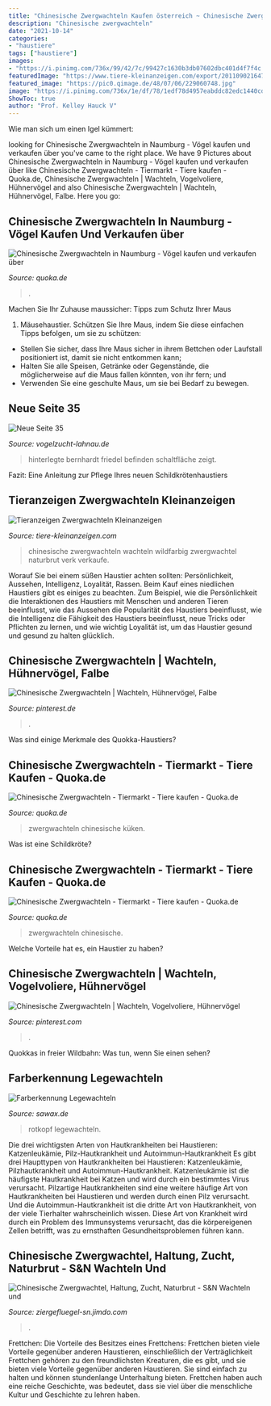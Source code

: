 ```yaml
---
title: "Chinesische Zwergwachteln Kaufen österreich ~ Chinesische Zwergwachteln"
description: "Chinesische zwergwachteln"
date: "2021-10-14"
categories:
- "haustiere"
tags: ["haustiere"]
images:
- "https://i.pinimg.com/736x/99/42/7c/99427c1630b3db07602dbc401d4f7f4c.jpg"
featuredImage: "https://www.tiere-kleinanzeigen.com/export/20110902164701.jpg"
featured_image: "https://pic0.qimage.de/48/07/06/229060748.jpg"
image: "https://i.pinimg.com/736x/1e/df/78/1edf78d4957eabddc82edc1440cdd2d9.jpg"
ShowToc: true
author: "Prof. Kelley Hauck V"
---
```



Wie man sich um einen Igel kümmert:

	

		
looking for Chinesische Zwergwachteln in Naumburg - Vögel kaufen und verkaufen über you've came to the right place. We have 9 Pictures about Chinesische Zwergwachteln in Naumburg - Vögel kaufen und verkaufen über like Chinesische Zwergwachteln - Tiermarkt - Tiere kaufen - Quoka.de, Chinesische Zwergwachteln | Wachteln, Vogelvoliere, Hühnervögel and also Chinesische Zwergwachteln | Wachteln, Hühnervögel, Falbe. Here you go:
		
    
## Chinesische Zwergwachteln In Naumburg - Vögel Kaufen Und Verkaufen über

<img loading=lazy src="https://pic0.qimage.de/48/07/06/229060748.jpg" onerror="this.onerror=null;this.src='https://tse1.mm.bing.net/th?id=OIP.d5qzzQgN6-iowc0zPTOJwQHaFo&amp;pid=15.1';" alt="Chinesische Zwergwachteln in Naumburg - Vögel kaufen und verkaufen über">

_Source: quoka.de_

>. 

	

Machen Sie Ihr Zuhause maussicher: Tipps zum Schutz Ihrer Maus
1. Mäusehaustier. Schützen Sie Ihre Maus, indem Sie diese einfachen Tipps befolgen, um sie zu schützen:
- Stellen Sie sicher, dass Ihre Maus sicher in ihrem Bettchen oder Laufstall positioniert ist, damit sie nicht entkommen kann;
- Halten Sie alle Speisen, Getränke oder Gegenstände, die möglicherweise auf die Maus fallen könnten, von ihr fern; und
- Verwenden Sie eine geschulte Maus, um sie bei Bedarf zu bewegen.

    
## Neue Seite 35

<img loading=lazy src="http://www.vogelzucht-lahnau.de/seite48.jpg" onerror="this.onerror=null;this.src='https://tse1.mm.bing.net/th?id=OIP.BJLiuenYULBpTupA1BPYlgHaFj&amp;pid=15.1';" alt="Neue Seite 35">

_Source: vogelzucht-lahnau.de_

>hinterlegte bernhardt friedel befinden schaltfläche zeigt. 

	

Fazit: Eine Anleitung zur Pflege Ihres neuen Schildkrötenhaustiers

    
## Tieranzeigen Zwergwachteln Kleinanzeigen

<img loading=lazy src="https://www.tiere-kleinanzeigen.com/export/20110902164701.jpg" onerror="this.onerror=null;this.src='https://tse4.mm.bing.net/th?id=OIP.vF_ZmiWSmFc-yo3XHEs4hgHaF2&amp;pid=15.1';" alt="Tieranzeigen Zwergwachteln Kleinanzeigen">

_Source: tiere-kleinanzeigen.com_

>chinesische zwergwachteln wachteln wildfarbig zwergwachtel naturbrut verk verkaufe. 

	

Worauf Sie bei einem süßen Haustier achten sollten: Persönlichkeit, Aussehen, Intelligenz, Loyalität, Rassen.
Beim Kauf eines niedlichen Haustiers gibt es einiges zu beachten. Zum Beispiel, wie die Persönlichkeit die Interaktionen des Haustiers mit Menschen und anderen Tieren beeinflusst, wie das Aussehen die Popularität des Haustiers beeinflusst, wie die Intelligenz die Fähigkeit des Haustiers beeinflusst, neue Tricks oder Pflichten zu lernen, und wie wichtig Loyalität ist, um das Haustier gesund und gesund zu halten glücklich.

    
## Chinesische Zwergwachteln | Wachteln, Hühnervögel, Falbe

<img loading=lazy src="https://i.pinimg.com/736x/99/42/7c/99427c1630b3db07602dbc401d4f7f4c.jpg" onerror="this.onerror=null;this.src='https://tse2.mm.bing.net/th?id=OIP.hzRGm3OcuXx3QJSxInemWAHaHa&amp;pid=15.1';" alt="Chinesische Zwergwachteln | Wachteln, Hühnervögel, Falbe">

_Source: pinterest.de_

>. 

	

Was sind einige Merkmale des Quokka-Haustiers?

    
## Chinesische Zwergwachteln - Tiermarkt - Tiere Kaufen - Quoka.de

<img loading=lazy src="https://pic0.qimage.de/54/33/37/r226373354.jpg" onerror="this.onerror=null;this.src='https://tse1.mm.bing.net/th?id=OIP.mHD2BuumTzFhIQT-dvboEwAAAA&amp;pid=15.1';" alt="Chinesische Zwergwachteln - Tiermarkt - Tiere kaufen - Quoka.de">

_Source: quoka.de_

>zwergwachteln chinesische küken. 

	

Was ist eine Schildkröte?

    
## Chinesische Zwergwachteln - Tiermarkt - Tiere Kaufen - Quoka.de

<img loading=lazy src="http://bild8.qimage.de/chinesische-zwergwachteln-foto-bild-r112471308.jpg" onerror="this.onerror=null;this.src='https://tse4.mm.bing.net/th?id=OIP.OWuWTJN__y-GiH1XobRySQAAAA&amp;pid=15.1';" alt="Chinesische Zwergwachteln - Tiermarkt - Tiere kaufen - Quoka.de">

_Source: quoka.de_

>zwergwachteln chinesische. 

	

Welche Vorteile hat es, ein Haustier zu haben?

    
## Chinesische Zwergwachteln | Wachteln, Vogelvoliere, Hühnervögel

<img loading=lazy src="https://i.pinimg.com/736x/1e/df/78/1edf78d4957eabddc82edc1440cdd2d9.jpg" onerror="this.onerror=null;this.src='https://tse1.mm.bing.net/th?id=OIP.g8GEnCq60OvJj95TiiJw0AHaHa&amp;pid=15.1';" alt="Chinesische Zwergwachteln | Wachteln, Vogelvoliere, Hühnervögel">

_Source: pinterest.com_

>. 

	

Quokkas in freier Wildbahn: Was tun, wenn Sie einen sehen?

    
## Farberkennung Legewachteln

<img loading=lazy src="http://www.sawax.de/site5/GBSgr2b.jpg" onerror="this.onerror=null;this.src='https://tse3.mm.bing.net/th?id=OIP.MVPDbOg5vdObN9MZTBlyrQHaHa&amp;pid=15.1';" alt="Farberkennung Legewachteln">

_Source: sawax.de_

>rotkopf legewachteln. 

	

Die drei wichtigsten Arten von Hautkrankheiten bei Haustieren: Katzenleukämie, Pilz-Hautkrankheit und Autoimmun-Hautkrankheit
Es gibt drei Haupttypen von Hautkrankheiten bei Haustieren: Katzenleukämie, Pilzhautkrankheit und Autoimmun-Hautkrankheit. Katzenleukämie ist die häufigste Hautkrankheit bei Katzen und wird durch ein bestimmtes Virus verursacht. Pilzartige Hautkrankheiten sind eine weitere häufige Art von Hautkrankheiten bei Haustieren und werden durch einen Pilz verursacht. Und die Autoimmun-Hautkrankheit ist die dritte Art von Hautkrankheit, von der viele Tierhalter wahrscheinlich wissen. Diese Art von Krankheit wird durch ein Problem des Immunsystems verursacht, das die körpereigenen Zellen betrifft, was zu ernsthaften Gesundheitsproblemen führen kann.

    
## Chinesische Zwergwachtel, Haltung, Zucht, Naturbrut - S&amp;N Wachteln Und

<img loading=lazy src="https://image.jimcdn.com/app/cms/image/transf/dimension=1920x400:format=jpg/path/s288646dd2e6dccb5/image/i8fa6eb3bdf4668e1/version/1578659740/image.jpg" onerror="this.onerror=null;this.src='https://tse3.mm.bing.net/th?id=OIP.VTFhTlN5ZqVml1XZ-LqYnQAAAA&amp;pid=15.1';" alt="Chinesische Zwergwachtel, Haltung, Zucht, Naturbrut - S&amp;N Wachteln und">

_Source: ziergefluegel-sn.jimdo.com_

>. 

	

Frettchen: Die Vorteile des Besitzes eines Frettchens: Frettchen bieten viele Vorteile gegenüber anderen Haustieren, einschließlich der Verträglichkeit
Frettchen gehören zu den freundlichsten Kreaturen, die es gibt, und sie bieten viele Vorteile gegenüber anderen Haustieren. Sie sind einfach zu halten und können stundenlange Unterhaltung bieten. Frettchen haben auch eine reiche Geschichte, was bedeutet, dass sie viel über die menschliche Kultur und Geschichte zu lehren haben.

